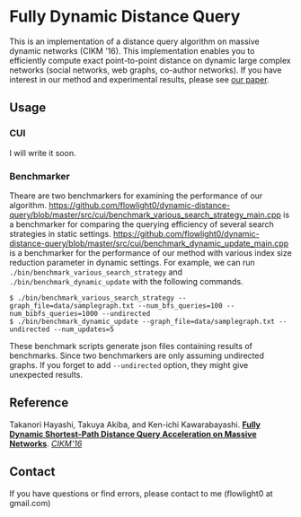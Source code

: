 Fully Dynamic Distance Query
==============================
This is an implementation of a distance query algorithm on massive dynamic networks (CIKM '16). This implementation enables you to efficiently compute exact point-to-point distance on dynamic large complex networks (social networks, web graphs, co-author networks). If you have interest in our method and experimental results, please see [our paper](http://dl.acm.org/citation.cfm?doid=2983323.2983731).

## Usage
### CUI
I will write it soon. 

### Benchmarker
Theare are two benchmarkers for examining the performance of our algorithm. https://github.com/flowlight0/dynamic-distance-query/blob/master/src/cui/benchmark_various_search_strategy_main.cpp is a benchmarker for comparing the querying efficiency of several search strategies in static settings. https://github.com/flowlight0/dynamic-distance-query/blob/master/src/cui/benchmark_dynamic_update_main.cpp is a benchmarker for the performance of our method with various index size reduction parameter in dynamic settings. 
For example, we can run `./bin/benchmark_various_search_strategy` and `./bin/benchmark_dynamic_update` with the following commands. 

    $ ./bin/benchmark_various_search_strategy --graph_file=data/samplegraph.txt --num_bfs_queries=100 --num_bibfs_queries=1000 --undirected
    $ ./bin/benchmark_dynamic_update --graph_file=data/samplegraph.txt --undirected --num_updates=5


These benchmark scripts generate json files containing results of benchmarks. Since two benchmarkers are only assuming undirected graphs. If you forget to add `--undirected` option, they might give unexpected results. 

## Reference 
Takanori Hayashi, Takuya Akiba, and Ken-ichi Kawarabayashi. [**Fully Dynamic Shortest-Path Distance Query Acceleration on Massive Networks**](http://dl.acm.org/citation.cfm?doid=2983323.2983731).  [*CIKM'16*](http://www.cikm2016.org/)

## Contact 
If you have questions or find errors, please contact to me (flowlight0 at gmail.com)
